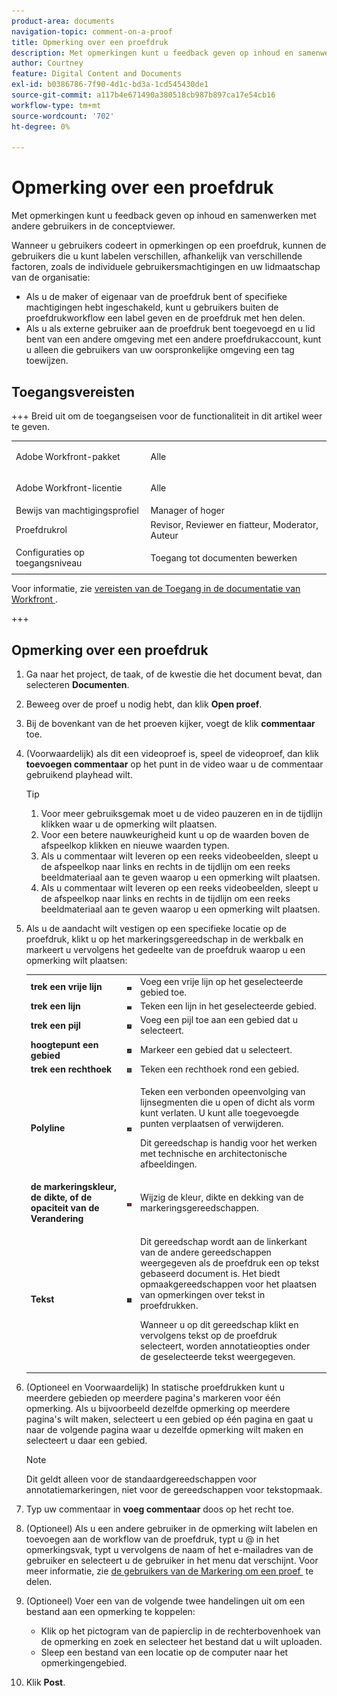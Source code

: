 ```yaml
---
product-area: documents
navigation-topic: comment-on-a-proof
title: Opmerking over een proefdruk
description: Met opmerkingen kunt u feedback geven op inhoud en samenwerken met andere gebruikers in de conceptviewer.
author: Courtney
feature: Digital Content and Documents
exl-id: b0386786-7f90-4d1c-bd3a-1cd545430de1
source-git-commit: a117b4e671490a380518cb987b897ca17e54cb16
workflow-type: tm+mt
source-wordcount: '702'
ht-degree: 0%

---
```


# Opmerking over een proefdruk

<!-- Audited: 5/2025 -->

Met opmerkingen kunt u feedback geven op inhoud en samenwerken met andere gebruikers in de conceptviewer.

Wanneer u gebruikers codeert in opmerkingen op een proefdruk, kunnen de gebruikers die u kunt labelen verschillen, afhankelijk van verschillende factoren, zoals de individuele gebruikersmachtigingen en uw lidmaatschap van de organisatie:

* Als u de maker of eigenaar van de proefdruk bent of specifieke machtigingen hebt ingeschakeld, kunt u gebruikers buiten de proefdrukworkflow een label geven en de proefdruk met hen delen.
* Als u als externe gebruiker aan de proefdruk bent toegevoegd en u lid bent van een andere omgeving met een andere proefdrukaccount, kunt u alleen die gebruikers van uw oorspronkelijke omgeving een tag toewijzen. <!--For more information, see [Proofing collaboration limitations with people outside of your organization](../../../../review-and-approve-work/proofing/tips-tricks-and-troubleshooting/collaboration-with-members-outside-of-your-organization.md)-->

## Toegangsvereisten

+++ Breid uit om de toegangseisen voor de functionaliteit in dit artikel weer te geven.

<table style="table-layout:auto"> 
 <col> 
 <col> 
 <tbody> 
  <tr> 
   <td role="rowheader">Adobe Workfront-pakket</td> 
   <td> <p>Alle</p> </td> 
  </tr> 
  <tr> 
   <td role="rowheader">Adobe Workfront-licentie</td> 
   <td>
   <p>Alle</p>
   </td> 
  </tr> 
  <tr> 
   <td role="rowheader">Bewijs van machtigingsprofiel </td> 
   <td>Manager of hoger</td> 
  </tr> 
  <tr> 
   <td role="rowheader">Proefdrukrol</td> 
   <td>Revisor, Reviewer en fiatteur, Moderator, Auteur</td> 
  </tr> 
  <tr> 
   <td role="rowheader">Configuraties op toegangsniveau</td> 
   <td> <p>Toegang tot documenten bewerken</p></td> 
  </tr> 
 </tbody> 
</table>

Voor informatie, zie [&#x200B; vereisten van de Toegang in de documentatie van Workfront &#x200B;](/help/quicksilver/administration-and-setup/add-users/access-levels-and-object-permissions/access-level-requirements-in-documentation.md).

+++

## Opmerking over een proefdruk

1. Ga naar het project, de taak, of de kwestie die het document bevat, dan selecteren **Documenten**.
1. Beweeg over de proef u nodig hebt, dan klik **Open proef**.

1. Bij de bovenkant van de het proeven kijker, voegt de klik **commentaar** toe.
1. (Voorwaardelijk) als dit een videoproef is, speel de videoproef, dan klik **toevoegen commentaar** op het punt in de video waar u de commentaar gebruikend playhead wilt.

   >[!TIP]
   >
   >1. Voor meer gebruiksgemak moet u de video pauzeren en in de tijdlijn klikken waar u de opmerking wilt plaatsen.
   >1. Voor een betere nauwkeurigheid kunt u op de waarden boven de afspeelkop klikken en nieuwe waarden typen.
   >1. Als u commentaar wilt leveren op een reeks videobeelden, sleept u de afspeelkop naar links en rechts in de tijdlijn om een reeks beeldmateriaal aan te geven waarop u een opmerking wilt plaatsen.
   >1. Als u commentaar wilt leveren op een reeks videobeelden, sleept u de afspeelkop naar links en rechts in de tijdlijn om een reeks beeldmateriaal aan te geven waarop u een opmerking wilt plaatsen.

1. Als u de aandacht wilt vestigen op een specifieke locatie op de proefdruk, klikt u op het markeringsgereedschap in de werkbalk en markeert u vervolgens het gedeelte van de proefdruk waarop u een opmerking wilt plaatsen:

   <table style="table-layout:auto"> 
    <col> 
    <col> 
    <col> 
    <tbody> 
     <tr> 
      <td role="rowheader"><strong> trek een vrije lijn </strong> </td> 
      <td> <img src="assets/freehand-line.png"> </td> 
      <td>Voeg een vrije lijn op het geselecteerde gebied toe.</td> 
     </tr> 
     <tr> 
      <td role="rowheader"><strong> trek een lijn </strong> </td> 
      <td> <img src="assets/line.png"> </td> 
      <td>Teken een lijn in het geselecteerde gebied.</td> 
     </tr> 
     <tr> 
      <td role="rowheader"><strong> trek een pijl </strong> </td> 
      <td> <img src="assets/arrow.png"> </td> 
      <td>Voeg een pijl toe aan een gebied dat u selecteert.</td> 
     </tr> 
     <tr> 
      <td role="rowheader"><strong> hoogtepunt een gebied </strong> </td> 
      <td> <img src="assets/highlight.png"> </td> 
      <td>Markeer een gebied dat u selecteert.</td> 
     </tr> 
     <tr> 
      <td role="rowheader"><strong> trek een rechthoek </strong> </td> 
      <td> <img src="assets/rectangle.png"> </td> 
      <td>Teken een rechthoek rond een gebied.</td> 
     </tr> 
     <tr> 
      <td role="rowheader"><strong> Polyline </strong> </td> 
      <td> <img src="assets/polyline.png"> </td> 
      <td> <p>Teken een verbonden opeenvolging van lijnsegmenten die u open of dicht als vorm kunt verlaten. U kunt alle toegevoegde punten verplaatsen of verwijderen. </p> <p>Dit gereedschap is handig voor het werken met technische en architectonische afbeeldingen.</p> </td> 
     </tr> 
     <tr> 
      <td role="rowheader"><strong> de markeringskleur, de dikte, of de opaciteit van de Verandering </strong> </td> 
      <td> <img src="assets/change-color.png"> </td> 
      <td>Wijzig de kleur, dikte en dekking van de markeringsgereedschappen.</td> 
     </tr> 
     <tr> 
      <td role="rowheader"><strong> Tekst </strong> </td> 
      <td> <img src="assets/copy-of-text.png"> </td> 
      <td> <p>Dit gereedschap wordt aan de linkerkant van de andere gereedschappen weergegeven als de proefdruk een op tekst gebaseerd document is. Het biedt opmaakgereedschappen voor het plaatsen van opmerkingen over tekst in proefdrukken. <br></p> <p>Wanneer u op dit gereedschap klikt en vervolgens tekst op de proefdruk selecteert, worden annotatieopties onder de geselecteerde tekst weergegeven.<br></p> </td> 
     </tr> 
    </tbody> 
   </table>

1. (Optioneel en Voorwaardelijk) In statische proefdrukken kunt u meerdere gebieden op meerdere pagina&#39;s markeren voor één opmerking. Als u bijvoorbeeld dezelfde opmerking op meerdere pagina&#39;s wilt maken, selecteert u een gebied op één pagina en gaat u naar de volgende pagina waar u dezelfde opmerking wilt maken en selecteert u daar een gebied.

   >[!NOTE]
   >
   >Dit geldt alleen voor de standaardgereedschappen voor annotatiemarkeringen, niet voor de gereedschappen voor tekstopmaak.

1. Typ uw commentaar in **voeg commentaar** doos op het recht toe.
1. (Optioneel) Als u een andere gebruiker in de opmerking wilt labelen en toevoegen aan de workflow van de proefdruk, typt u @ in het opmerkingsvak, typt u vervolgens de naam of het e-mailadres van de gebruiker en selecteert u de gebruiker in het menu dat verschijnt. Voor meer informatie, zie [&#x200B; de gebruikers van de Markering om een proef &#x200B;](../../../../review-and-approve-work/proofing/reviewing-proofs-within-workfront/comment-on-a-proof/tag-users-to-share-proof.md) te delen.
1. (Optioneel) Voer een van de volgende twee handelingen uit om een bestand aan een opmerking te koppelen:

   * Klik op het pictogram van de papierclip in de rechterbovenhoek van de opmerking en zoek en selecteer het bestand dat u wilt uploaden.
   * Sleep een bestand van een locatie op de computer naar het opmerkingengebied.

1. Klik **Post**.
